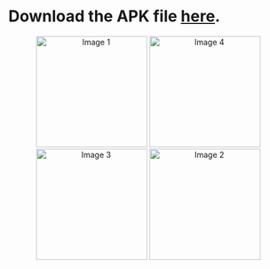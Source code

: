 
# Download the APK file [here](https://github.com/manishdahiya00/Bejaati-Karao/app/build/outputs/apk/debug/BejaatiKarao.apk).


<p align="center">
  <img src="https://github.com/manishdahiya00/Bejaati-Karao/assets/132471309/61af8513-d50f-4eef-bc46-fe00b5b85c58" alt="Image 1" width="200"/>
   <img src="https://github.com/manishdahiya00/Bejaati-Karao/assets/132471309/5ff18b4e-7e0f-482a-8597-e3b76031d33c" alt="Image 4" width="200"/>
  <img src="https://github.com/manishdahiya00/Bejaati-Karao/assets/132471309/fcd9e788-e2f6-4c34-a402-5b0bd1b85c04" alt="Image 3" width="200"/>
  <img src="https://github.com/manishdahiya00/Bejaati-Karao/assets/132471309/a422b6b9-9901-4a8c-968b-6adb0e1406b9" alt="Image 2" width="200"/>
</p>

